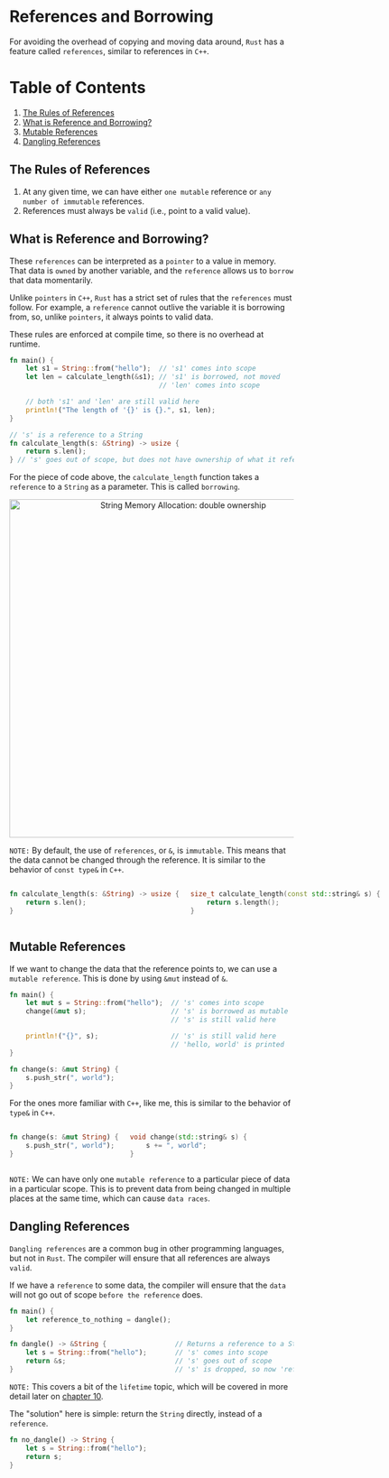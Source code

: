 # References and Borrowing

For avoiding the overhead of copying and moving data around, ``Rust`` has a feature called ``references``, similar to references in ``C++``.

# Table of Contents

1. [The Rules of References](#the-rules-of-references)
2. [What is Reference and Borrowing?](#what-is-reference-and-borrowing)
3. [Mutable References](#mutable-references)
4. [Dangling References](#dangling-references)


## The Rules of References

1. At any given time, we can have either ``one mutable`` reference or ``any number of immutable`` references.
2. References must always be ``valid`` (i.e., point to a valid value).



## What is Reference and Borrowing?

These ``references`` can be interpreted as a ``pointer`` to a value in memory. That data is `owned` by another variable, and the ``reference`` allows us to `borrow` that data momentarily.

Unlike ``pointers`` in ``C++``, ``Rust`` has a strict set of rules that the ``references`` must follow. For example, a ``reference`` cannot outlive the variable it is borrowing from, so, unlike ``pointers``, it always points to valid data.

These rules are enforced at compile time, so there is no overhead at runtime.

```rust
fn main() {
    let s1 = String::from("hello");  // 's1' comes into scope
    let len = calculate_length(&s1); // 's1' is borrowed, not moved
                                     // 'len' comes into scope

    // both 's1' and 'len' are still valid here
    println!("The length of '{}' is {}.", s1, len);
}

// 's' is a reference to a String
fn calculate_length(s: &String) -> usize {
    return s.len();
} // 's' goes out of scope, but does not have ownership of what it refers to
```

For the piece of code above, the `calculate_length` function takes a ``reference`` to a ``String`` as a parameter. This is called ``borrowing``.

<p align="center">
    <img src="./assets/1_reference_to_string.png" alt="String Memory Allocation: double ownership" width="600">
</p>

``NOTE:`` By default, the use of ``references``, or ``&``, is ``immutable``. This means that the data cannot be changed through the reference. It is similar to the behavior of ``const type&`` in ``C++``.

<div style="display: flex;">
<div style="margin-right: 20px;">

```rust
fn calculate_length(s: &String) -> usize {
    return s.len();
}
```

</div>
<div>

```c++
size_t calculate_length(const std::string& s) {
    return s.length();
}
```

</div>
</div>


## Mutable References

If we want to change the data that the reference points to, we can use a ``mutable reference``. This is done by using ``&mut`` instead of ``&``.

```rust
fn main() {
    let mut s = String::from("hello");  // 's' comes into scope
    change(&mut s);                     // 's' is borrowed as mutable
                                        // 's' is still valid here

    println!("{}", s);                  // 's' is still valid here
                                        // 'hello, world' is printed
}

fn change(s: &mut String) {
    s.push_str(", world");
}
```

For the ones more familiar with ``C++``, like me, this is similar to the behavior of ``type&`` in ``C++``.

<div style="display: flex;">
<div style="margin-right: 20px;">

```rust
fn change(s: &mut String) {
    s.push_str(", world");
}
```

</div>
<div>

```c++
void change(std::string& s) {
    s += ", world";
}
```

</div>
</div>

``NOTE:`` We can have only one `mutable reference` to a particular piece of data in a particular scope. This is to prevent data from being changed in multiple places at the same time, which can cause `data races`.


## Dangling References

`Dangling references` are a common bug in other programming languages, but not in ``Rust``. The compiler will ensure that all references are always ``valid``.

If we have a ``reference`` to some data, the compiler will ensure that the ``data`` will not go out of scope ``before the reference`` does.

```rust
fn main() {
    let reference_to_nothing = dangle();
}

fn dangle() -> &String {                 // Returns a reference to a String
    let s = String::from("hello");       // 's' comes into scope
    return &s;                           // 's' goes out of scope
}                                        // 's' is dropped, so now 'reference_to_nothing' is a dangling reference
```

``NOTE:`` This covers a bit of the `lifetime` topic, which will be covered in more detail later on [chapter 10](../10_generic_types_traits_and_lifetimes/readme.md).

The "solution" here is simple: return the ``String`` directly, instead of a ``reference``.

```rust
fn no_dangle() -> String {
    let s = String::from("hello");
    return s;
}
```
